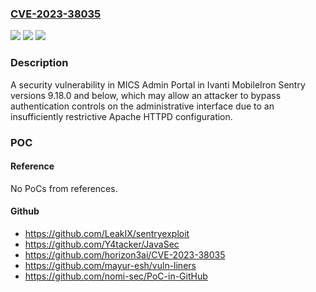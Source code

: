 ### [CVE-2023-38035](https://cve.mitre.org/cgi-bin/cvename.cgi?name=CVE-2023-38035)
![](https://img.shields.io/static/v1?label=Product&message=MobileIron%20Sentry&color=blue)
![](https://img.shields.io/static/v1?label=Version&message=9.18.0%20and%20below%3C%209.18.0%20and%20below%20&color=brighgreen)
![](https://img.shields.io/static/v1?label=Vulnerability&message=n%2Fa&color=brighgreen)

### Description

A security vulnerability in MICS Admin Portal in Ivanti MobileIron Sentry versions 9.18.0 and below, which may allow an attacker to bypass authentication controls on the administrative interface due to an insufficiently restrictive Apache HTTPD configuration. 

### POC

#### Reference
No PoCs from references.

#### Github
- https://github.com/LeakIX/sentryexploit
- https://github.com/Y4tacker/JavaSec
- https://github.com/horizon3ai/CVE-2023-38035
- https://github.com/mayur-esh/vuln-liners
- https://github.com/nomi-sec/PoC-in-GitHub

